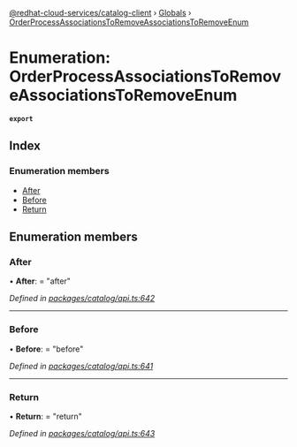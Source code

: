 [@redhat-cloud-services/catalog-client](../README.md) › [Globals](../globals.md) › [OrderProcessAssociationsToRemoveAssociationsToRemoveEnum](orderprocessassociationstoremoveassociationstoremoveenum.md)

# Enumeration: OrderProcessAssociationsToRemoveAssociationsToRemoveEnum

**`export`** 

## Index

### Enumeration members

* [After](orderprocessassociationstoremoveassociationstoremoveenum.md#after)
* [Before](orderprocessassociationstoremoveassociationstoremoveenum.md#before)
* [Return](orderprocessassociationstoremoveassociationstoremoveenum.md#return)

## Enumeration members

###  After

• **After**: = "after"

*Defined in [packages/catalog/api.ts:642](https://github.com/fhlavac/javascript-clients/blob/master/packages/catalog/api.ts#L642)*

___

###  Before

• **Before**: = "before"

*Defined in [packages/catalog/api.ts:641](https://github.com/fhlavac/javascript-clients/blob/master/packages/catalog/api.ts#L641)*

___

###  Return

• **Return**: = "return"

*Defined in [packages/catalog/api.ts:643](https://github.com/fhlavac/javascript-clients/blob/master/packages/catalog/api.ts#L643)*

